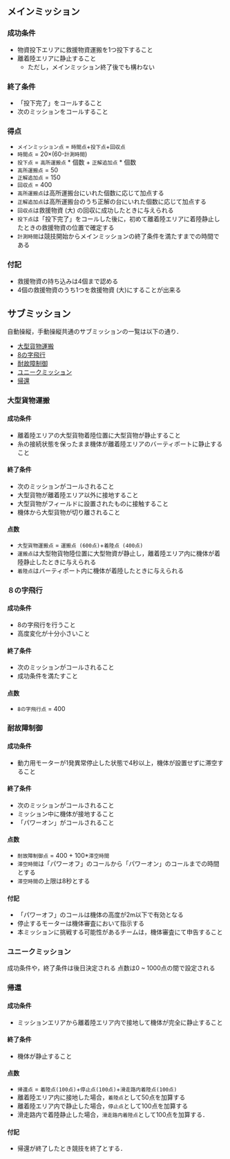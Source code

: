 ## メインミッション
### 成功条件
- 物資投下エリアに救援物資運搬を1つ投下すること
- 離着陸エリアに静止すること
  - ただし，メインミッション終了後でも構わない
### 終了条件
- 「投下完了」をコールすること
- 次のミッションをコールすること
### 得点
- `メインミッション点` = `時間点`+`投下点`+`回収点`
- `時間点` = 20×(60-`計測時間`)
- `投下点` = `高所運搬点` * 個数 + `正解追加点` * 個数
- `高所運搬点` = 50
- `正解追加点` = 150
- `回収点` = 400
- `高所運搬点`は高所運搬台にいれた個数に応じて加点する
- `正解追加点`は高所運搬台のうち正解の台にいれた個数に応じて加点する
- `回収点`は救援物資 (大) の回収に成功したときに与えられる
- `投下点`は「投下完了」をコールした後に，初めて離着陸エリアに着陸静止したときの救援物資の位置で確定する
- `計測時間`は競技開始からメインミッションの終了条件を満たすまでの時間である
### 付記
- 救援物資の持ち込みは4個まで認める
- 4個の救援物資のうち1つを救援物資 (大)にすることが出来る

## サブミッション
自動操縦，手動操縦共通のサブミッションの一覧は以下の通り．
- [大型貨物運搬](#大型貨物運搬)
- [8の字飛行](#8の字飛行)
- [耐故障制御](#救援物資回収)
- [ユニークミッション](#ユニークミッション)
- [帰還](#帰還)

### 大型貨物運搬
#### 成功条件
- 離着陸エリアの大型貨物着陸位置に大型貨物が静止すること
- 糸の接続状態を保ったまま機体が離着陸エリアのバーティポートに静止すること
#### 終了条件
- 次のミッションがコールされること
- 大型貨物が離着陸エリア以外に接地すること
- 大型貨物がフィールドに設置されたものに接触すること
- 機体から大型貨物が切り離されること
#### 点数
- `大型貨物運搬点` = `運搬点 (600点)`+`着陸点 (400点)`
- `運搬点`は大型物貨物陸位置に大型物資が静止し，離着陸エリア内に機体が着陸静止したときに与えられる
- `着陸点`はバーティポート内に機体が着陸したときに与えられる


### ８の字飛行
#### 成功条件
- 8の字飛行を行うこと
- 高度変化が十分小さいこと
#### 終了条件
- 次のミッションがコールされること
- 成功条件を満たすこと
#### 点数
- `8の字飛行点` = 400

### 耐故障制御
#### 成功条件
- 動力用モーターが1発異常停止した状態で4秒以上，機体が設置せずに滞空すること
#### 終了条件
- 次のミッションがコールされること
- ミッション中に機体が接地すること
- 「パワーオン」がコールされること
#### 点数
- `耐故障制御点` = 400 + 100*`滞空時間`
- `滞空時間`は「パワーオフ」のコールから「パワーオン」のコールまでの時間とする
- `滞空時間`の上限は8秒とする
#### 付記
- 「パワーオフ」のコールは機体の高度が2m以下で有効となる
- 停止するモーターは機体審査において指示する
- 本ミッションに挑戦する可能性があるチームは，機体審査にて申告すること

### ユニークミッション
成功条件や，終了条件は後日決定される
点数は0 ~ 1000点の間で設定される

### 帰還
#### 成功条件
- ミッションエリアから離着陸エリア内で接地して機体が完全に静止すること

#### 終了条件
- 機体が静止すること
#### 点数
- `帰還点` = `着陸点(100点)`+`停止点(100点)`+`滑走路内着陸点(100点)`
- 離着陸エリア内に接地した場合，`着陸点`として50点を加算する
- 離着陸エリア内で静止した場合，`停止点`として100点を加算する
- 滑走路内で着陸静止した場合，`滑走路内着陸点`として100点を加算する．
#### 付記
- 帰還が終了したとき競技を終了とする．
